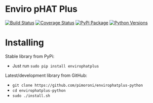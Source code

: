 # Enviro pHAT Plus

[![Build Status](https://travis-ci.com/pimoroni/envirophatplus-python.svg?branch=master)](https://travis-ci.com/pimoroni/envirophatplus-python)
[![Coverage Status](https://coveralls.io/repos/github/pimoroni/envirophatplus-python/badge.svg?branch=master)](https://coveralls.io/github/pimoroni/envirophatplus-python?branch=master)
[![PyPi Package](https://img.shields.io/pypi/v/envirophatplus.svg)](https://pypi.python.org/pypi/envirophatplus)
[![Python Versions](https://img.shields.io/pypi/pyversions/envirophatplus.svg)](https://pypi.python.org/pypi/envirophatplus)

# Installing

Stable library from PyPi:

* Just run `sudo pip install envirophatplus`

Latest/development library from GitHub:

* `git clone https://github.com/pimoroni/envirophatplus-python`
* `cd envirophatplus-python`
* `sudo ./install.sh`

